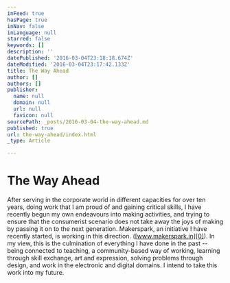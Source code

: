 ```yaml
---
inFeed: true
hasPage: true
inNav: false
inLanguage: null
starred: false
keywords: []
description: ''
datePublished: '2016-03-04T23:18:18.674Z'
dateModified: '2016-03-04T23:17:42.133Z'
title: The Way Ahead
author: []
authors: []
publisher:
  name: null
  domain: null
  url: null
  favicon: null
sourcePath: _posts/2016-03-04-the-way-ahead.md
published: true
url: the-way-ahead/index.html
_type: Article

---
```

# The Way Ahead

After serving in the corporate world in different capacities for over ten years, doing work that I am proud of and gaining critical skills, I have recently begun my own endeavours into making activities, and trying to ensure that the consumerist scenario does not take away the joys of making by passing it on to the next generation. Makerspark, an initiative I have recently started, is working in this direction. ([www.makerspark.in][0]). In my view, this is the culmination of everything I have done in the past -- being connected to teaching, a community-based way of working, learning through skill exchange, art and expression, solving problems through design, and work in the electronic and digital domains. I intend to take this work into my future.

[0]: http://makerspark.in/
